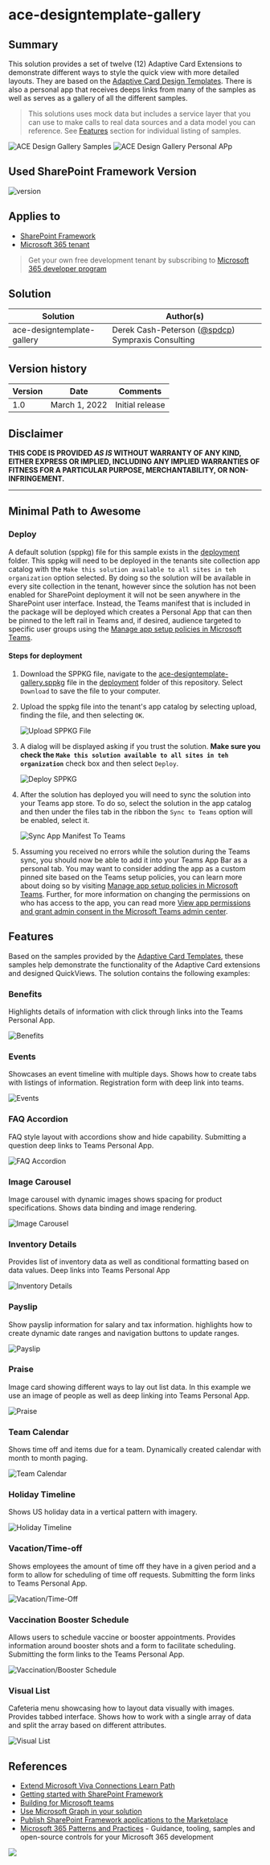 # ace-designtemplate-gallery

## Summary

This solution provides a set of twelve (12) Adaptive Card Extensions to demonstrate different ways to style the quick view with more detailed layouts. They are based on the [Adaptive Card Design Templates](https://github.com/pnp/AdaptiveCards-Templates). There is also a personal app that receives deeps links from many of the samples as well as serves as a gallery of all the different samples.

>This solutions uses mock data but includes a service layer that you can use to make calls to real data sources and a data model you can reference.
>See [Features](#Features) section for individual listing of samples.

![ACE Design Gallery Samples](./assets/ACEDesignGallery.gif)
![ACE Design Gallery Personal APp](./assets/PersonalApp.gif)

## Used SharePoint Framework Version

![version](https://img.shields.io/badge/version-1.13-green.svg)

## Applies to

- [SharePoint Framework](https://aka.ms/spfx)
- [Microsoft 365 tenant](https://docs.microsoft.com/en-us/sharepoint/dev/spfx/set-up-your-developer-tenant)

> Get your own free development tenant by subscribing to [Microsoft 365 developer program](http://aka.ms/o365devprogram)

## Solution

Solution|Author(s)
--------|---------
ace-designtemplate-gallery| Derek Cash-Peterson ([@spdcp](https://twitter.com/spdcp)) Sympraxis Consulting

## Version history

Version|Date|Comments
-------|----|--------
1.0|March 1, 2022|Initial release

## Disclaimer

**THIS CODE IS PROVIDED *AS IS* WITHOUT WARRANTY OF ANY KIND, EITHER EXPRESS OR IMPLIED, INCLUDING ANY IMPLIED WARRANTIES OF FITNESS FOR A PARTICULAR PURPOSE, MERCHANTABILITY, OR NON-INFRINGEMENT.**

---

## Minimal Path to Awesome

### Deploy

A default solution (sppkg) file for this sample exists in the [deployment](./deployment) folder. This sppkg will need to be deployed in the tenants site collection app catalog with the `Make this solution available to all sites in teh organization` option selected. By doing so the solution will be available in every site collection in the tenant, however since the solution has not been enabled for SharePoint deployment it will not be seen anywhere in the SharePoint user interface. Instead, the Teams manifest that is included in the package will be deployed which creates a Personal App that can then be pinned to the left rail in Teams and, if desired, audience targeted to specific user groups using the [Manage app setup policies in Microsoft Teams](https://docs.microsoft.com/en-us/MicrosoftTeams/teams-app-setup-policies).

#### Steps for deployment

1. Download the SPPKG file, navigate to the [ace-designtemplate-gallery.sppkg](./deployment/ace-designtemplate-gallery.sppkg) file in the [deployment](./deployment) folder of this repository. Select `Download` to save the file to your computer.
1. Upload the sppkg file into the tenant's app catalog by selecting upload, finding the file, and then selecting `OK`.

    ![Upload SPPKG File](./assets/uploadsppkg.png)

1. A dialog will be displayed asking if you trust the solution. **Make sure you check the `Make this solution available to all sites in teh organization`** check box and then select `Deploy`.

    ![Deploy SPPKG](./assets/deploysppkg.png)

1. After the solution has deployed you will need to sync the solution into your Teams app store. To do so, select the solution in the app catalog and then under the files tab in the ribbon the `Sync to Teams` option will be enabled, select it.

    ![Sync App Manifest To Teams](./assets/synctoteams.png)

1. Assuming you received no errors while the solution during the Teams sync, you should now be able to add it into your Teams App Bar as a personal tab. You may want to consider adding the app as a custom pinned site based on the Teams setup policies, you can learn more about doing so by visiting [Manage app setup policies in Microsoft Teams](https://docs.microsoft.com/en-us/MicrosoftTeams/teams-app-setup-policies). Further, for more information on changing the permissions on who has access to the app, you can read more [View app permissions and grant admin consent in the Microsoft Teams admin center](https://docs.microsoft.com/en-us/microsoftteams/app-permissions-admin-center).

## Features

Based on the samples provided by the [Adaptive Card Templates](https://github.com/pnp/AdaptiveCards-Templates), these samples help demonstrate the functionality of the Adaptive Card extensions and designed QuickViews. The solution contains the following examples:

### Benefits

Highlights details of information with click through links into the Teams Personal App.

![Benefits](./assets/benefits.gif)

### Events

Showcases an event timeline with multiple days. Shows how to create tabs with listings of information. Registration form with deep link into teams.

![Events](./assets/eventschedule.gif)

### FAQ Accordion

FAQ style layout with accordions show and hide capability. Submitting a question deep links to Teams Personal App.

![FAQ Accordion](./assets/faq.gif)

### Image Carousel

Image carousel with dynamic images shows spacing for product specifications. Shows data binding and image rendering.

![Image Carousel](./assets/imagecarousel.gif)

### Inventory Details

Provides list of inventory data as well as conditional formatting based on data values. Deep links into Teams Personal App

![Inventory Details](./assets/inventory.gif)

### Payslip

Show payslip information for salary and tax information. highlights how to create dynamic date ranges and navigation buttons to update ranges.

![Payslip](./assets/payslip.gif)

### Praise

Image card showing different ways to lay out list data. In this example we use an image of people as well as deep linking into Teams Personal App.

![Praise](./assets/praise.gif)

### Team Calendar

Shows time off and items due for a team. Dynamically created calendar with month to month paging.

![Team Calendar](./assets/teamcalendar.gif)

### Holiday Timeline

Shows US holiday data in a vertical pattern with imagery.

![Holiday Timeline](./assets/holiday.gif)

### Vacation/Time-off

Shows employees the amount of time off they have in a given period and a form to allow for scheduling of time off requests. Submitting the form links to Teams Personal App.

![Vacation/Time-Off](./assets/timeoff.gif)

### Vaccination Booster Schedule

Allows users to schedule vaccine or booster appointments. Provides information around booster shots and a form to facilitate scheduling. Submitting the form links to the Teams Personal App.

![Vaccination/Booster Schedule](./assets/vaccine.gif)

### Visual List

Cafeteria menu showcasing how to layout data visually with images. Provides tabbed interface. Shows how to work with a single array of data and split the array based on different attributes.

![Visual List](./assets/cafe.gif)

## References

- [Extend Microsoft Viva Connections Learn Path](https://aka.ms/m365/dev/learn/connections)
- [Getting started with SharePoint Framework](https://docs.microsoft.com/en-us/sharepoint/dev/spfx/set-up-your-developer-tenant)
- [Building for Microsoft teams](https://docs.microsoft.com/en-us/sharepoint/dev/spfx/build-for-teams-overview)
- [Use Microsoft Graph in your solution](https://docs.microsoft.com/en-us/sharepoint/dev/spfx/web-parts/get-started/using-microsoft-graph-apis)
- [Publish SharePoint Framework applications to the Marketplace](https://docs.microsoft.com/en-us/sharepoint/dev/spfx/publish-to-marketplace-overview)
- [Microsoft 365 Patterns and Practices](https://aka.ms/m365pnp) - Guidance, tooling, samples and open-source controls for your Microsoft 365 development

<img src="https://pnptelemetry.azurewebsites.net/spfx-reference-scenarios/samples/ace-designtemplate-gallery" />

